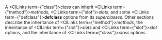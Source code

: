  



A <ClLinks  term={"class"}><i>class</i></ClLinks> can inherit <ClLinks  term={"method"}><i>methods</i></ClLinks>, <ClLinks  term={"slot"}><i>slots</i></ClLinks>, and some <ClLinks  term={"defclass"}><b>defclass</b></ClLinks> options from its *superclasses*. Other sections describe the inheritance of <ClLinks  term={"method"}><i>methods</i></ClLinks>, the inheritance of <ClLinks  term={"slot"}><i>slots</i></ClLinks> and <ClLinks  term={"slot"}><i>slot</i></ClLinks> options, and the inheritance of <ClLinks  term={"class"}><i>class</i></ClLinks> options. 



